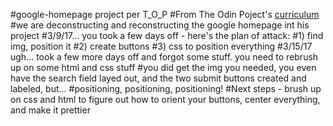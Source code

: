 #google-homepage project per T_O_P
#From The Odin Poject's [curriculum](http://www.theodinproject.com/web-development-101/html-css)
#we are deconstructing and reconstructing the google homepage int his project
#3/9/17... you took a few days off - here's the plan of attack:
	#1) find img, position it
	#2) create buttons
	#3) css to position everything
#3/15/17 ugh... took a few more days off and forgot some stuff. you need to rebrush up on some html and css stuff
	#you did get the img you needed, you even have the search field layed out, and the two submit buttons created and labeled, but...
	#positioning, positioning, positioning!
#Next steps - brush up on css and html to figure out how to orient your buttons, center everything, and make it prettier